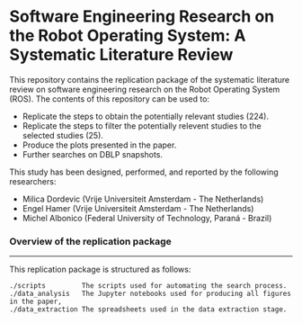 # Software Engineering Research on the Robot Operating System: A Systematic Literature Review

This repository contains the replication package of the systematic literature review on software engineering research on the Robot Operating System (ROS). 
The contents of this repository can be used to:

- Replicate the steps to obtain the potentially relevant studies (224).
- Replicate the steps to filter the potentially relevent studies to the selected studies (25).
- Produce the plots presented in the paper.
- Further searches on DBLP snapshots.

This study has been designed, performed, and reported by the following researchers:

- Milica Dordevic (Vrije Universiteit Amsterdam - The Netherlands)
- Engel Hamer (Vrije Universiteit Amsterdam - The Netherlands)
- Michel Albonico (Federal University of Technology, Paraná - Brazil)

### Overview of the replication package
---

This replication package is structured as follows:

```
./scripts         The scripts used for automating the search process.
./data_analysis   The Jupyter notebooks used for producing all figures in the paper,
./data_extraction The spreadsheets used in the data extraction stage.
```
